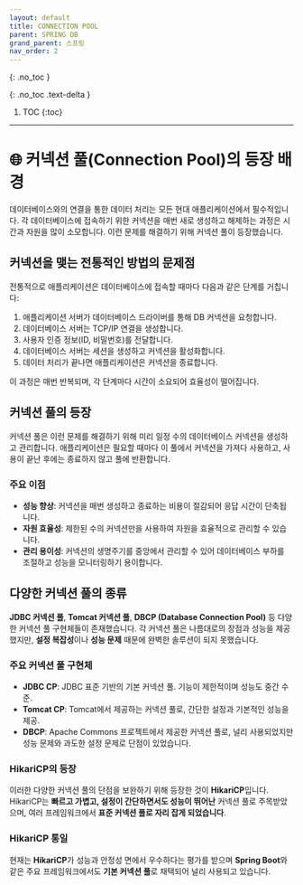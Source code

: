 ```yaml
---
layout: default
title: CONNECTION POOL
parent: SPRING DB
grand_parent: 스프링
nav_order: 2
---
```


{: .no_toc }

{: .no_toc .text-delta }

1. TOC
{:toc}

---

# 🌐 커넥션 풀(Connection Pool)의 등장 배경

데이터베이스와의 연결을 통한 데이터 처리는 모든 현대 애플리케이션에서 필수적입니다. 각 데이터베이스에 접속하기 위한 커넥션을 매번 새로 생성하고 해제하는 과정은 시간과 자원을 많이 소모합니다. 이런 문제를 해결하기 위해 커넥션 풀이 등장했습니다.

## 커넥션을 맺는 전통적인 방법의 문제점

전통적으로 애플리케이션은 데이터베이스에 접속할 때마다 다음과 같은 단계를 거칩니다:

1. 애플리케이션 서버가 데이터베이스 드라이버를 통해 DB 커넥션을 요청합니다.
2. 데이터베이스 서버는 TCP/IP 연결을 생성합니다.
3. 사용자 인증 정보(ID, 비밀번호)를 전달합니다.
4. 데이터베이스 서버는 세션을 생성하고 커넥션을 활성화합니다.
5. 데이터 처리가 끝나면 애플리케이션은 커넥션을 종료합니다.

이 과정은 매번 반복되며, 각 단계마다 시간이 소요되어 효율성이 떨어집니다.


## 커넥션 풀의 등장

커넥션 풀은 이런 문제를 해결하기 위해 미리 일정 수의 데이터베이스 커넥션을 생성하고 관리합니다. 애플리케이션은 필요할 때마다 이 풀에서 커넥션을 가져다 사용하고, 사용이 끝난 후에는 종료하지 않고 풀에 반환합니다.

### 주요 이점

- **성능 향상**: 커넥션을 매번 생성하고 종료하는 비용이 절감되어 응답 시간이 단축됩니다.
- **자원 효율성**: 제한된 수의 커넥션만을 사용하여 자원을 효율적으로 관리할 수 있습니다.
- **관리 용이성**: 커넥션의 생명주기를 중앙에서 관리할 수 있어 데이터베이스 부하를 조절하고 성능을 모니터링하기 용이합니다.

## 다양한 커넥션 풀의 종류

**JDBC 커넥션 풀**, **Tomcat 커넥션 풀**, **DBCP (Database Connection Pool)** 등 다양한 커넥션 풀 구현체들이 존재했습니다. 각 커넥션 풀은 나름대로의 장점과 성능을 제공했지만, **설정 복잡성**이나 **성능 문제** 때문에 완벽한 솔루션이 되지 못했습니다.

### 주요 커넥션 풀 구현체
- **JDBC CP**: JDBC 표준 기반의 기본 커넥션 풀. 기능이 제한적이며 성능도 중간 수준.
- **Tomcat CP**: Tomcat에서 제공하는 커넥션 풀로, 간단한 설정과 기본적인 성능을 제공.
- **DBCP**: Apache Commons 프로젝트에서 제공한 커넥션 풀로, 널리 사용되었지만 성능 문제와 과도한 설정 문제로 단점이 있었습니다.

### HikariCP의 등장

이러한 다양한 커넥션 풀의 단점을 보완하기 위해 등장한 것이 **HikariCP**입니다. HikariCP는 **빠르고 가볍고, 설정이 간단하면서도 성능이 뛰어난** 커넥션 풀로 주목받았으며, 여러 프레임워크에서 **표준 커넥션 풀로 자리 잡게 되었습니다**.

### HikariCP 통일
현재는 **HikariCP**가 성능과 안정성 면에서 우수하다는 평가를 받으며 **Spring Boot**와 같은 주요 프레임워크에서도 **기본 커넥션 풀**로 채택되어 널리 사용되고 있습니다.
